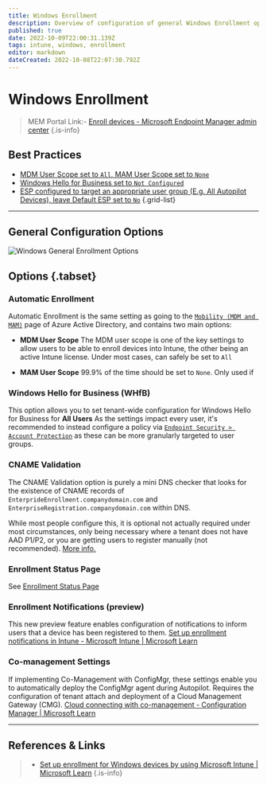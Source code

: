 ```yaml
---
title: Windows Enrollment
description: Overview of configuration of general Windows Enrollment options.
published: true
date: 2022-10-09T22:00:31.139Z
tags: intune, windows, enrollment
editor: markdown
dateCreated: 2022-10-08T22:07:30.792Z
---
```


# Windows Enrollment

> MEM Portal Link:- [Enroll devices - Microsoft Endpoint Manager admin center](https://endpoint.microsoft.com/#view/Microsoft_Intune_DeviceSettings/DevicesEnrollmentMenu/~/windowsEnrollment)
> {.is-info}

## Best Practices

- [MDM User Scope set to `All`, MAM User Scope set to `None`](#automatic-enrollment)
- [Windows Hello for Business set to `Not Configured`](#windows-hello-for-business)
- [ESP configured to target an appropriate user group (E.g. All Autopilot Devices), leave Default ESP set to `No`](#enrollment-status-page)
  {.grid-list}

---

## General Configuration Options

![Windows General Enrollment Options](./windowsenrollment.png)

## Options {.tabset}

### Automatic Enrollment

Automatic Enrollment is the same setting as going to the [`Mobility (MDM and MAM)`](https://portal.azure.com/#view/Microsoft_AAD_IAM/ActiveDirectoryMenuBlade/~/Mobility) page of Azure Active Directory, and contains two main options:

- **MDM User Scope**
  The MDM user scope is one of the key settings to allow users to be able to enroll devices into Intune, the other being an active Intune license. Under most cases, can safely be set to `All`

- **MAM User Scope**
  99.9% of the time should be set to `None`. Only used if

### Windows Hello for Business (WHfB)

This option allows you to set tenant-wide configuration for Windows Hello for Business for **All Users**
As the settings impact every user, it's recommended to instead configure a policy via [`Endpoint Security > Account Protection`](https://endpoint.microsoft.com/#view/Microsoft_Intune_Workflows/SecurityManagementMenu/~/accountprotection) as these can be more granularly targeted to user groups.

### CNAME Validation

The CNAME Validation option is purely a mini DNS checker that looks for the existence of CNAME records of `EnterprideEnrollment.companydomain.com` and `EnterpriseRegistration.companydomain.com` within DNS.

While most people configure this, it is optional not actually required under most circumstances, only being necessary where a tenant does not have AAD P1/P2, or you are getting users to register manually (not recommended). [More info.](https://learn.microsoft.com/en-us/mem/intune/enrollment/windows-enroll#simplify-windows-enrollment-without-azure-ad-premium)

### Enrollment Status Page

See [Enrollment Status Page](./enrollmentstatuspage.md)

### Enrollment Notifications (preview)

This new preview feature enables configuration of notifications to inform users that a device has been registered to them.
[Set up enrollment notifications in Intune - Microsoft Intune | Microsoft Learn](https://learn.microsoft.com/en-gb/mem/intune/enrollment/enrollment-notifications)

### Co-management Settings

If implementing Co-Management with ConfigMgr, these settings enable you to automatically deploy the ConfigMgr agent during Autopilot.
Requires the configuration of tenant attach and deployment of a Cloud Management Gateway (CMG).
[Cloud connecting with co-management - Configuration Manager | Microsoft Learn](https://learn.microsoft.com/en-gb/mem/configmgr/comanage/quickstarts)

---

## References & Links

> - [Set up enrollment for Windows devices by using Microsoft Intune | Microsoft Learn](https://learn.microsoft.com/en-us/mem/intune/enrollment/windows-enroll)
>   {.is-info}
